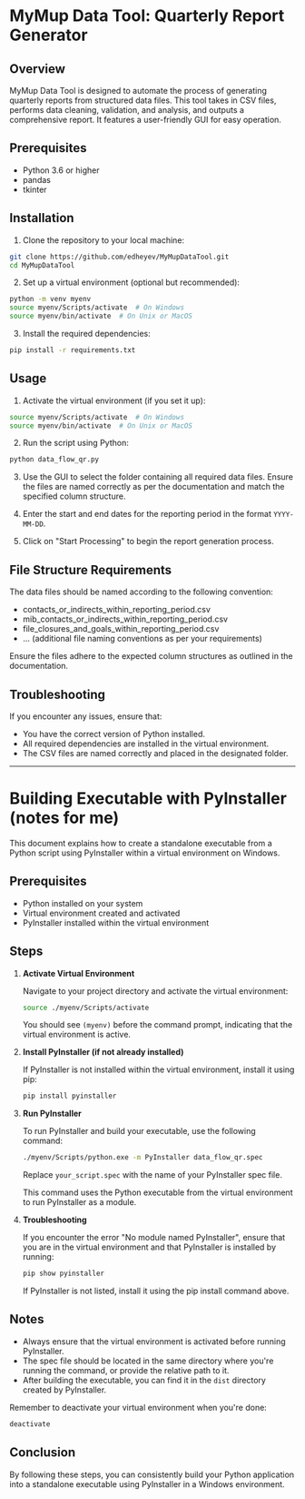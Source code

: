 # MyMup Data Tool: Quarterly Report Generator

## Overview
MyMup Data Tool is designed to automate the process of generating quarterly reports from structured data files. This tool takes in CSV files, performs data cleaning, validation, and analysis, and outputs a comprehensive report. It features a user-friendly GUI for easy operation.

## Prerequisites
- Python 3.6 or higher
- pandas
- tkinter

## Installation

1. Clone the repository to your local machine:
```bash
git clone https://github.com/edheyev/MyMupDataTool.git
cd MyMupDataTool
```

2. Set up a virtual environment (optional but recommended):
```bash
python -m venv myenv
source myenv/Scripts/activate  # On Windows
source myenv/bin/activate  # On Unix or MacOS
```

3. Install the required dependencies:
```bash
pip install -r requirements.txt
```

## Usage

1. Activate the virtual environment (if you set it up):
```bash
source myenv/Scripts/activate  # On Windows
source myenv/bin/activate  # On Unix or MacOS
```

2. Run the script using Python:
```bash
python data_flow_qr.py
```

3. Use the GUI to select the folder containing all required data files. Ensure the files are named correctly as per the documentation and match the specified column structure.

4. Enter the start and end dates for the reporting period in the format `YYYY-MM-DD`.

5. Click on "Start Processing" to begin the report generation process.

## File Structure Requirements
The data files should be named according to the following convention:
- contacts_or_indirects_within_reporting_period.csv
- mib_contacts_or_indirects_within_reporting_period.csv
- file_closures_and_goals_within_reporting_period.csv
- ... (additional file naming conventions as per your requirements)

Ensure the files adhere to the expected column structures as outlined in the documentation.

## Troubleshooting
If you encounter any issues, ensure that:
- You have the correct version of Python installed.
- All required dependencies are installed in the virtual environment.
- The CSV files are named correctly and placed in the designated folder.



---

# Building Executable with PyInstaller (notes for me)

This document explains how to create a standalone executable from a Python script using PyInstaller within a virtual environment on Windows.

## Prerequisites

- Python installed on your system
- Virtual environment created and activated
- PyInstaller installed within the virtual environment

## Steps

1. **Activate Virtual Environment**

   Navigate to your project directory and activate the virtual environment:

   ```bash
   source ./myenv/Scripts/activate
   ```

   You should see `(myenv)` before the command prompt, indicating that the virtual environment is active.

2. **Install PyInstaller (if not already installed)**

   If PyInstaller is not installed within the virtual environment, install it using pip:

   ```bash
   pip install pyinstaller
   ```

3. **Run PyInstaller**

   To run PyInstaller and build your executable, use the following command:

   ```bash
   ./myenv/Scripts/python.exe -m PyInstaller data_flow_qr.spec
   ```

   Replace `your_script.spec` with the name of your PyInstaller spec file.

   This command uses the Python executable from the virtual environment to run PyInstaller as a module.

4. **Troubleshooting**

   If you encounter the error "No module named PyInstaller", ensure that you are in the virtual environment and that PyInstaller is installed by running:

   ```bash
   pip show pyinstaller
   ```

   If PyInstaller is not listed, install it using the pip install command above.

## Notes

- Always ensure that the virtual environment is activated before running PyInstaller.
- The spec file should be located in the same directory where you're running the command, or provide the relative path to it.
- After building the executable, you can find it in the `dist` directory created by PyInstaller.

Remember to deactivate your virtual environment when you're done:

```bash
deactivate
```

## Conclusion

By following these steps, you can consistently build your Python application into a standalone executable using PyInstaller in a Windows environment.
